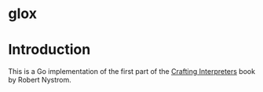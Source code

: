 # glox

# Introduction

This is a Go implementation of the first part of the [Crafting Interpreters](https://craftinginterpreters.com/) book by Robert Nystrom.

